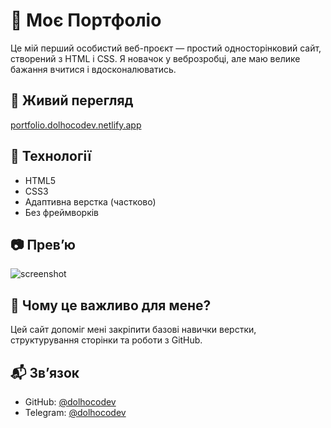 # 💼 Моє Портфоліо

Це мій перший особистий веб-проєкт — простий односторінковий сайт, створений з HTML і CSS. Я новачок у веброзробці, але маю велике бажання вчитися і вдосконалюватись.

## 🔗 Живий перегляд
[portfolio.dolhocodev.netlify.app](https://portfolio.dolhocodev.netlify.app)

## 📄 Технології
- HTML5
- CSS3
- Адаптивна верстка (частково)
- Без фреймворків

## 📷 Прев’ю
![screenshot](images/preview.png)

## 🧠 Чому це важливо для мене?
Цей сайт допоміг мені закріпити базові навички верстки, структурування сторінки та роботи з GitHub.

## 📬 Зв’язок
- GitHub: [@dolhocodev](https://github.com/dolhocodev)
- Telegram: [@dolhocodev](https://t.me/wamisc)

